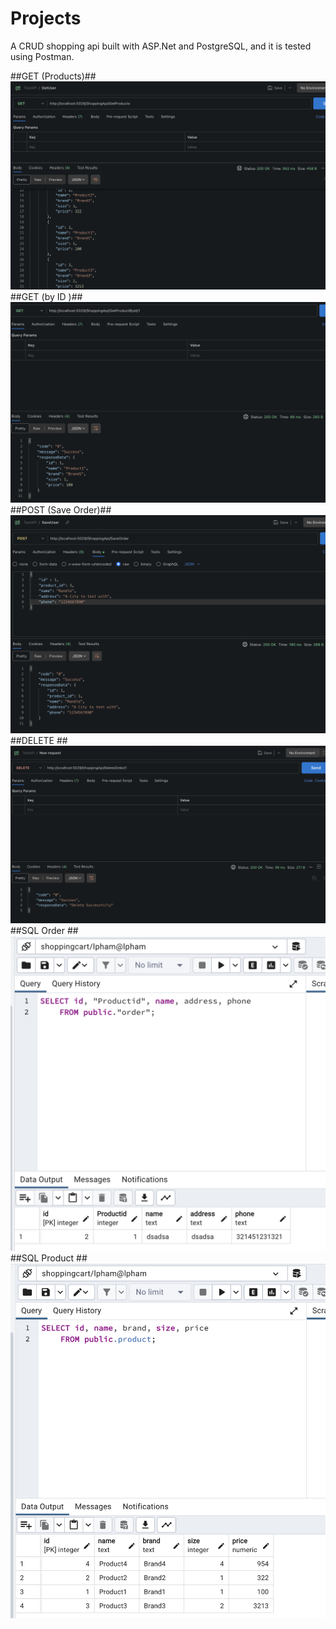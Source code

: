 # Projects
A CRUD shopping api built with ASP.Net and PostgreSQL, and it is tested using Postman.

##GET (Products)##
![alt text](./PictureOfProject/GetProducts.png)
##GET (by ID )##
![alt text](./PictureOfProject/GetProductById.png)
##POST (Save Order)##
![alt text](./PictureOfProject/SaveOrder.png)
##DELETE ##
![alt text](./PictureOfProject/DeleteOrder.png)
##SQL Order ##
![alt text](./PictureOfProject/OrderSQL.png)
##SQL Product ##
![alt text](./PictureOfProject/ProductSQL.png)
